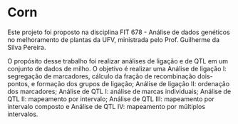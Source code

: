 # Corn
Este projeto foi proposto na disciplina FIT 678 - Análise de dados genéticos no melhoramento de plantas da UFV, ministrada pelo Prof. Guilherme da Silva Pereira.

O propósito desse trabalho foi realizar análises de ligação e de QTL em um conjunto de dados de milho. O objetivo é realizar uma Análise de ligação I: segregação de marcadores, cálculo da fração de recombinação dois-pontos, e formação dos grupos de ligação; Análise de ligação II: ordenação dos marcadores; Análise de QTL I: análise de marcas individuais; Análise de QTL II: mapeamento por intervalo;  Análise de QTL III: mapeamento por intervalo composto e Análise de QTL IV: mapeamento por múltiplos intervalos.
